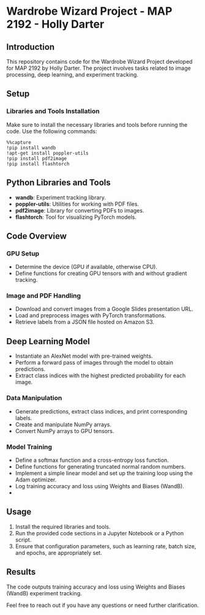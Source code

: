 # Wardrobe Wizard Project - MAP 2192 - Holly Darter

## Introduction

This repository contains code for the Wardrobe Wizard Project developed for MAP 2192 by Holly Darter. The project involves tasks related to image processing, deep learning, and experiment tracking.

## Setup

### Libraries and Tools Installation

Make sure to install the necessary libraries and tools before running the code. Use the following commands:

```
%%capture
!pip install wandb
!apt-get install poppler-utils
!pip install pdf2image
!pip install flashtorch

```
## Python Libraries and Tools

- **wandb**: Experiment tracking library.
- **poppler-utils**: Utilities for working with PDF files.
- **pdf2image**: Library for converting PDFs to images.
- **flashtorch**: Tool for visualizing PyTorch models.

## Code Overview

### GPU Setup

- Determine the device (GPU if available, otherwise CPU).
- Define functions for creating GPU tensors with and without gradient tracking.

### Image and PDF Handling

- Download and convert images from a Google Slides presentation URL.
- Load and preprocess images with PyTorch transformations.
- Retrieve labels from a JSON file hosted on Amazon S3.
## Deep Learning Model

- Instantiate an AlexNet model with pre-trained weights.
- Perform a forward pass of images through the model to obtain predictions.
- Extract class indices with the highest predicted probability for each image.

### Data Manipulation

- Generate predictions, extract class indices, and print corresponding labels.
- Create and manipulate NumPy arrays.
- Convert NumPy arrays to GPU tensors.

### Model Training

- Define a softmax function and a cross-entropy loss function.
- Define functions for generating truncated normal random numbers.
- Implement a simple linear model and set up the training loop using the Adam optimizer.
- Log training accuracy and loss using Weights and Biases (WandB).
- 
## Usage

1. Install the required libraries and tools.
2. Run the provided code sections in a Jupyter Notebook or a Python script.
3. Ensure that configuration parameters, such as learning rate, batch size, and epochs, are appropriately set.

## Results

The code outputs training accuracy and loss using Weights and Biases (WandB) experiment tracking.

Feel free to reach out if you have any questions or need further clarification.
